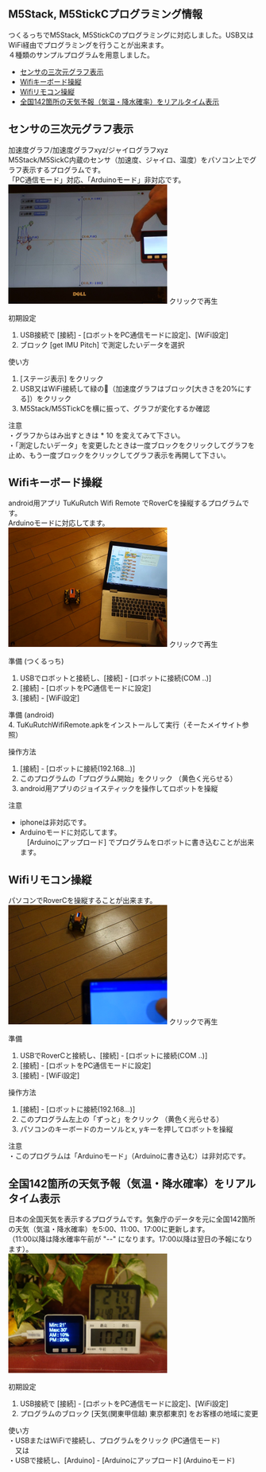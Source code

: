 ## M5Stack, M5StickCプログラミング情報
つくるっちでM5Stack, M5StickCのプログラミングに対応しました。USB又はWiFi経由でプログラミングを行うことが出来ます。  
４種類のサンプルプログラムを用意しました。
- [センサの三次元グラフ表示](#ses1)
- [Wifiキーボード操縦](#ses2)
- [Wifiリモコン操縦](#ses3)
- [全国142箇所の天気予報（気温・降水確率）をリアルタイム表示](#ses4)

## センサの三次元グラフ表示<a name="ses1"></a>
加速度グラフ/加速度グラフxyz/ジャイログラフxyz  
M5Stack/M5SickC内蔵のセンサ（加速度、ジャイロ、温度）をパソコン上でグラフ表示するプログラムです。  
「PC通信モード」対応、「Arduinoモード」非対応です。  
<a href="http://sohta02.web.fc2.com/images/MAQ04935_.mp4"><img src="images/MAQ04935_.png" width="320" height="240" border="0" /></a>
クリックで再生  

初期設定  
1. USB接続で [接続] - [ロボットをPC通信モードに設定]、[WiFi設定]  
2. ブロック [get IMU Pitch] で測定したいデータを選択  

使い方  
1. [ステージ表示] をクリック  
2. USB又はWiFi接続して緑の🏴（加速度グラフはブロック[大きさを20%にする]）をクリック  
3. M5Stack/M5STickCを横に振って、グラフが変化するか確認  

注意  
・グラフからはみ出すときは * 10 を変えてみて下さい。  
・「測定したいデータ」を変更したときは一度ブロックをクリックしてグラフを止め、もう一度ブロックをクリックしてグラフ表示を再開して下さい。  

## Wifiキーボード操縦<a name="ses2"></a>
android用アプリ TuKuRutch Wifi Remote でRoverCを操縦するプログラムです。  
Arduinoモードに対応してます。  
<a href="http://sohta02.web.fc2.com/images/MAQ04927_.mp4"><img src="images/MAQ04927_.png" width="320" height="240" border="0" /></a>
クリックで再生  

準備 (つくるっち)  
1. USBでロボットと接続し、[接続] - [ロボットに接続(COM ..)]  
2. [接続] - [ロボットをPC通信モードに設定]  
3. [接続] - [WiFi設定]  

準備 (android)  
4. TuKuRutchWifiRemote.apkをインストールして実行（そーたメイサイト参照）  

操作方法  
1. [接続] - [ロボットに接続(192.168...)]  
2. このプログラムの「プログラム開始」をクリック （黄色く光らせる）  
3. android用アプリのジョイスティックを操作してロボットを操縦  

注意  
- iphoneは非対応です。  
- Arduinoモードに対応してます。  
　[Arduinoにアップロード] でプログラムをロボットに書き込むことが出来ます。  
 
## Wifiリモコン操縦<a name="ses3"></a>
パソコンでRoverCを操縦することが出来ます。  
<a href="http://sohta02.web.fc2.com/images/MAQ04919_.mp4"><img src="images/MAQ04919_.png" width="320" height="240" border="0" /></a>
クリックで再生  

準備  
1. USBでRoverCと接続し、[接続] - [ロボットに接続(COM ..)]  
2. [接続] - [ロボットをPC通信モードに設定]  
3. [接続] - [WiFi設定]  

操作方法  
1. [接続] - [ロボットに接続(192.168...)]  
2. このプログラム左上の「ずっと」をクリック （黄色く光らせる）  
3. パソコンのキーボードのカーソルとx, yキーを押してロボットを操縦  

注意  
・このプログラムは「Arduinoモード」（Arduinoに書き込む）は非対応です。  

## 全国142箇所の天気予報（気温・降水確率）をリアルタイム表示<a name="ses4"></a>
日本の全国天気を表示するプログラムです。気象庁のデータを元に全国142箇所の天気（気温・降水確率）を5:00、11:00、17:00に更新します。  
（11:00以降は降水確率午前が "--" になります。17:00以降は翌日の予報になります）。  
<img src="images/DSC04917_.JPG" width="320" height="240" border="0" />

初期設定  
1. USB接続で [接続] - [ロボットをPC通信モードに設定]、[WiFi設定]  
2. プログラムのブロック [天気(関東甲信越) 東京都東京] をお客様の地域に変更  

使い方  
・USBまたはWiFiで接続し、プログラムをクリック (PC通信モード)  
　又は  
・USBで接続し、[Arduino] - [Arduinoにアップロード] (Arduinoモード)  
